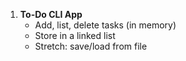 1. **To-Do CLI App**
    - Add, list, delete tasks (in memory)
    - Store in a linked list
    - Stretch: save/load from file